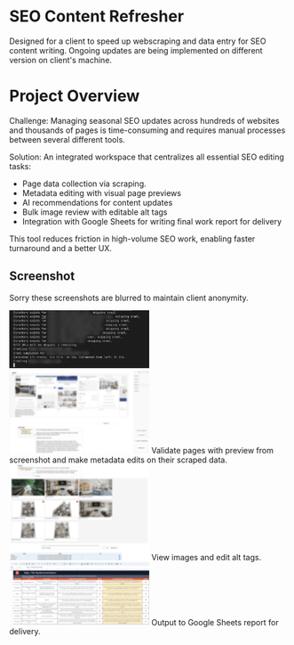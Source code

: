 # SEO Content Refresher
Designed for a client to speed up webscraping and data entry for SEO content writing. Ongoing updates are being implemented on different version on client's machine.

# Project Overview

Challenge:
Managing seasonal SEO updates across hundreds of websites and thousands of pages is time-consuming and requires manual processes between several different tools.

Solution:
An integrated workspace that centralizes all essential SEO editing tasks:
- Page data collection via scraping.
- Metadata editing with visual page previews
- AI recommendations for content updates
- Bulk image review with editable alt tags
- Integration with Google Sheets for writing final work report for delivery

This tool reduces friction in high-volume SEO work, enabling faster turnaround and a better UX.

## Screenshot
Sorry these screenshots are blurred to maintain client anonymity.

<img src="./-DevLog/scraper.png" alt="Scraper" width="50%"/>
<img src="./-DevLog/onpagescreen.png" alt="onPage" width="50%"/>
Validate pages with preview from screenshot and make metadata edits on their scraped data.

<img src="./-DevLog/altimages2.png" alt="aImages" width="50%"/>
View images and edit alt tags.

<img src="./-DevLog/sheets.png" alt="Sheets" width="50%"/>
Output to Google Sheets report for delivery.

